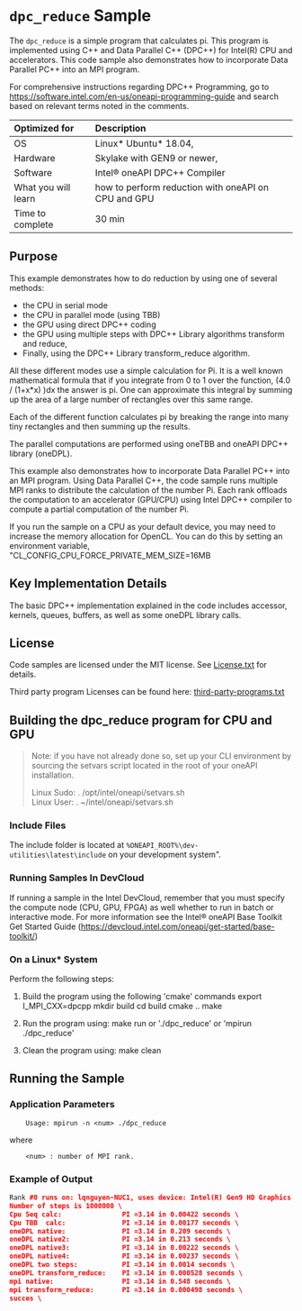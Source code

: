 # `dpc_reduce` Sample

The `dpc_reduce` is a simple program that calculates pi.  This program is implemented using C++ and Data Parallel C++ (DPC++) for Intel(R) CPU and accelerators. This code sample also demonstrates how to incorporate Data Parallel PC++ into
an MPI program.


For comprehensive instructions regarding DPC++ Programming, go to https://software.intel.com/en-us/oneapi-programming-guide and search based on relevant terms noted in the comments.

| Optimized for                     | Description
|:---                               |:---
| OS	                | Linux* Ubuntu* 18.04, 
| Hardware	            | Skylake with GEN9 or newer, 
| Software	            | Intel® oneAPI DPC++ Compiler
| What you will learn   | how to perform reduction with oneAPI on CPU and GPU
| Time to complete      | 30 min 

## Purpose
This example demonstrates how to do reduction by using one of several methods:
- the CPU in serial mode
- the CPU in parallel mode (using TBB)
- the GPU using direct DPC++ coding
- the GPU using multiple steps with DPC++ Library algorithms transform and reduce, 
- Finally, using the DPC++ Library transform_reduce algorithm.  

All these different modes use a simple calculation for Pi.   It is a well known 
mathematical formula that if you integrate from 0 to 1 over the function, 
(4.0 / (1+x*x) )dx the answer is pi.   One can approximate this integral 
by summing up the area of a large number of rectangles over this same range.  

Each of the different function calculates pi by breaking the range into many 
tiny rectangles and then summing up the results. 

The parallel computations are performed using oneTBB and oneAPI DPC++ library 
(oneDPL).

This example also demonstrates how to incorporate Data Parallel PC++ into an MPI program.
Using Data Parallel C++, the code sample runs multiple MPI ranks to distribute the
calculation of the number Pi. Each rank offloads the computation to an accelerator
(GPU/CPU) using Intel DPC++ compiler to compute a partial computation of the number Pi.

If you run the sample on a CPU as your default device,  you may need to increase 
the memory allocation for OpenCL.  You can do this by setting an environment variable, 
    "CL_CONFIG_CPU_FORCE_PRIVATE_MEM_SIZE=16MB


## Key Implementation Details
The basic DPC++ implementation explained in the code includes accessor,
kernels, queues, buffers, as well as some oneDPL library calls. 

## License

Code samples are licensed under the MIT license. See
[License.txt](https://github.com/oneapi-src/oneAPI-samples/blob/master/License.txt) for details.

Third party program Licenses can be found here: [third-party-programs.txt](https://github.com/oneapi-src/oneAPI-samples/blob/master/third-party-programs.txt)


## Building the dpc_reduce program for CPU and GPU

> Note: if you have not already done so, set up your CLI 
> environment by sourcing  the setvars script located in 
> the root of your oneAPI installation. 
>
> Linux Sudo: . /opt/intel/oneapi/setvars.sh  
> Linux User: . ~/intel/oneapi/setvars.sh  

### Include Files
The include folder is located at `%ONEAPI_ROOT%\dev-utilities\latest\include` on your development system".

### Running Samples In DevCloud
If running a sample in the Intel DevCloud, remember that you must specify the compute node (CPU, GPU, FPGA) as well whether to run in batch or interactive mode. For more information see the Intel® oneAPI Base Toolkit Get Started Guide (https://devcloud.intel.com/oneapi/get-started/base-toolkit/)

### On a Linux* System
Perform the following steps:
1. Build the program using the following 'cmake' commands
export I_MPI_CXX=dpcpp 
mkdir build 
cd build 
cmake .. 
make 

2. Run the program using:
make run or './dpc_reduce' or 'mpirun ./dpc_reduce'

3. Clean the program using:
make clean


## Running the Sample
### Application Parameters

        Usage: mpirun -n <num> ./dpc_reduce

where

        <num> : number of MPI rank.


### Example of Output
```c++
Rank #0 runs on: lqnguyen-NUC1, uses device: Intel(R) Gen9 HD Graphics NEO \
Number of steps is 1000000 \
Cpu Seq calc:               PI =3.14 in 0.00422 seconds \
Cpu TBB  calc:              PI =3.14 in 0.00177 seconds \
oneDPL native:              PI =3.14 in 0.209 seconds \
oneDPL native2:             PI =3.14 in 0.213 seconds \
oneDPL native3:             PI =3.14 in 0.00222 seconds \
oneDPL native4:             PI =3.14 in 0.00237 seconds \
oneDPL two steps:           PI =3.14 in 0.0014 seconds \
oneDPL transform_reduce:    PI =3.14 in 0.000528 seconds \
mpi native:                 PI =3.14 in 0.548 seconds \
mpi transform_reduce:       PI =3.14 in 0.000498 seconds \
succes \
```
